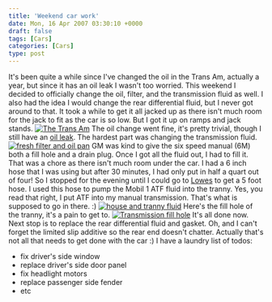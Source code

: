 ```yaml
---
title: 'Weekend car work'
date: Mon, 16 Apr 2007 03:30:10 +0000
draft: false
tags: [Cars]
categories: [Cars]
type: post
---
```


It's been quite a while since I've changed the oil in the Trans Am, actually a year, but since it has an oil leak I wasn't too worried. This weekend I decided to officially change the oil, filter, and the transmission fluid as well. I also had the idea I would change the rear differential fluid, but I never got around to that. It took a while to get it all jacked up as there isn't much room for the jack to fit as the car is so low. But I got it up on ramps and jack stands. [![The Trans Am](http://farm1.static.flickr.com/182/460957330_480f16edc0.jpg)](http://www.flickr.com/photos/jmrodri/460957330/ "Photo Sharing") The oil change went fine, it's pretty trivial, though I still have an [oil leak](http://farm1.static.flickr.com/177/460957286_ec7b8a837c.jpg). The hardest part was changing the transmission fluid. [![fresh filter and oil pan](http://farm1.static.flickr.com/241/460957300_88e4082a42_m.jpg)](http://www.flickr.com/photos/jmrodri/460957300/ "Photo Sharing") GM was kind to give the six speed manual (6M) both a fill hole and a drain plug. Once I got all the fluid out, I had to fill it. That was a chore as there isn't much room under the car. I had a 6 inch hose that I was using but after 30 minutes, I had only put in half a quart out of four! So I stopped for the evening until I could go to [Lowes](http://www.lowes.com) to get a 5 foot hose. I used this hose to pump the Mobil 1 ATF fluid into the tranny. Yes, you read that right, I put ATF into my manual transmission. That's what is supposed to go in there. :) [![house and tranny fluid](http://farm1.static.flickr.com/229/460975035_d0f1333f7b_m.jpg)](http://www.flickr.com/photos/jmrodri/460975035/ "Photo Sharing") Here's the fill hole of the tranny, it's a pain to get to. [![Transmission fill hole](http://farm1.static.flickr.com/232/460957242_dcfa10a122_m.jpg)](http://www.flickr.com/photos/jmrodri/460957242/ "Photo Sharing") It's all done now. Next stop is to replace the rear differential fluid and gasket. Oh, and I can't forget the limited slip additive so the rear end doesn't chatter. Actually that's not all that needs to get done with the car :) I have a laundry list of todos:

*   fix driver's side window
*   replace driver's side door panel
*   fix headlight motors
*   replace passenger side fender
*   etc